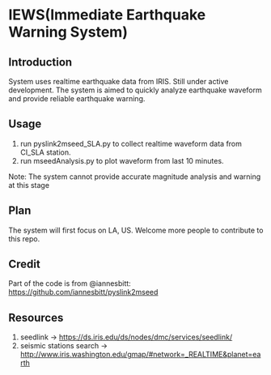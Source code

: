 # IEWS(Immediate Earthquake Warning System)

## Introduction
System uses realtime earthquake data from IRIS. Still under active development.
The system is aimed to quickly analyze earthquake waveform and provide reliable earthquake warning.

## Usage
1. run pyslink2mseed_SLA.py to collect realtime waveform data from CI_SLA station.
2. run mseedAnalysis.py to plot waveform from last 10 minutes.


Note: The system cannot provide accurate magnitude analysis and warning at this stage

## Plan
The system will first focus on LA, US. Welcome more people to contribute to this repo.

## Credit
Part of the code is from @iannesbitt: https://github.com/iannesbitt/pyslink2mseed

## Resources
1. seedlink -> https://ds.iris.edu/ds/nodes/dmc/services/seedlink/
2. seismic stations search -> http://www.iris.washington.edu/gmap/#network=_REALTIME&planet=earth
